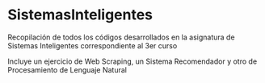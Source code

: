 # SistemasInteligentes
Recopilación de todos los códigos desarrollados en la asignatura de Sistemas Inteligentes correspondiente al 3er curso

Incluye un ejercicio de Web Scraping, un Sistema Recomendador y otro de Procesamiento de Lenguaje Natural
